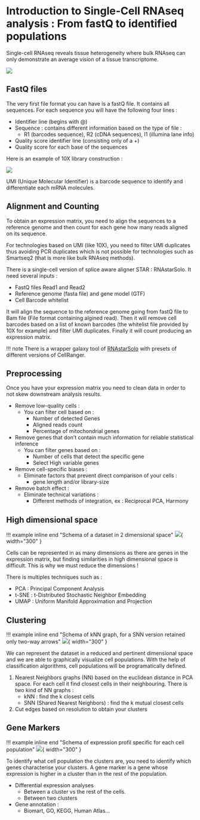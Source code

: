 # Introduction to Single-Cell RNAseq analysis : From fastQ to identified populations

Single-cell RNAseq reveals tissue heterogeneity where bulk RNAseq can only demonstrate an average vision of a tissue transcriptome.

![](images/schematic_introduction.png)

## FastQ files

The very first file format you can have is a fastQ file. It contains all sequences. For each sequence you will have the following four lines :

- Identifier line (begins with @)
- Sequence : contains different information based on the type of file :
    - R1 (barcodes sequence), R2 (cDNA sequences), I1 (illumina lane info)
- Quality score identifier line (consisting only of a +)
- Quality score for each base of the sequences

Here is an example of 10X library construction :

![](images/10X_library_construction.png)

UMI (Unique Molecular Identifier) is a barcode sequence to identify and differentiate each mRNA molecules.

## Alignment and Counting

To obtain an expression matrix, you need to align the sequences to a reference genome and then count for each gene how many reads aligned on its sequence.

For technologies based on UMI (like 10X), you need to filter UMI duplicates thus avoiding PCR duplicates which is not possible for technologies such as Smartseq2 (that is more like bulk RNAseq methods).

There is a single-cell version of splice aware aligner STAR : RNAstarSolo. It need several inputs :

- FastQ files Read1 and Read2
- Reference genome (fasta file) and gene model (GTF)
- Cell Barcode whitelist

It will align the sequence to the reference genome going from fastQ file to Bam file (File format containing algined read). Then it will remove cell barcodes based on a list of known barcodes (the whitelist file provided by 10X for example) and filter UMI duplicates. Finally it will count producing an expression matrix.

!!! note
    There is a wrapper galaxy tool of [RNAstarSolo](https://toolshed.g2.bx.psu.edu/view/iuc/rna_starsolo/eec9494fdafa) with presets of different versions of CellRanger.

## Preprocessing

Once you have your expression matrix you need to clean data in order to not skew downstream analysis results.

- Remove low-quality cells :
    - You can filter cell based on :
        - Number of detected Genes
        - Aligned reads count
        - Percentage of mitochondrial genes
- Remove genes that don’t contain much information for reliable statistical inference
    - You can filter genes based on :
        - Number of cells that detect the specific gene
        - Select High variable genes
- Remove cell-specific biases :
    - Eliminate factors that prevent direct comparison of your cells :
        - gene length and/or library-size
- Remove batch effect :
    - Eliminate technical variations :
        - Different methods of integration, ex : Reciprocal PCA, Harmony

## High dimensional space

!!! example inline end "Schema of a dataset in 2 dimensional space"
    ![](images/classification.png){ width="300" }

Cells can be represented in as many dimensions as there are genes in the expression matrix, but finding similarities in high dimensional space is difficult. This is why we must reduce the dimensions !

There is multiples techniques such as :

- PCA : Principal Component Analysis
- t-SNE : t-Distributed Stochastic Neighbor Embedding
- UMAP : Uniform Manifold Approximation and Projection

## Clustering

!!! example inline end "Schema of kNN graph, for a SNN version retained only two-way arrows"
    ![](./images/knn.png){ width="300" }

We can represent the dataset in a reduced and pertinent dimensional space and we are able to graphically visualize cell populations. With the help of classification algorithms, cell populations will be programatically defined.

1. Nearest Neighbors graphs (NN) based on the euclidean distance in PCA space. For each cell it find closest cells in their neighbouring. There is two kind of NN graphs :
    - kNN : find the k closest cells
    - SNN (Shared Nearest Neighbors) : find the k mutual closest cells
2. Cut edges based on resolution to obtain your clusters


## Gene Markers

!!! example inline end "Schema of expression profil specific for each cell population"
    ![](images/markers.png){ width="300" }

To identify what cell population the clusters are, you need to identify which genes characterise your clusters.
A gene marker is a gene whose expression is higher in a cluster than in the rest of the population.

- Differential expression analyses
    - Between a cluster vs the rest of the cells.
    - Between two clusters
- Gene annotation :
    - Biomart, GO, KEGG, Human Atlas…
